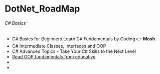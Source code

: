 # DotNet_RoadMap
###### C# Basics
- C# Basics for Beginners Learn C# Fundamentals by Coding 👉 <strong>Mosh</strong>
- C# Intermediate Classes, Interfaces and OOP
- C# Advanced Topics - Take Your C# Skills to the Next Level
- [Read OOP fundamentals from educative](https://www.educative.io/courses/learn-object-oriented-programming-in-c-sharp)
- 
- 
